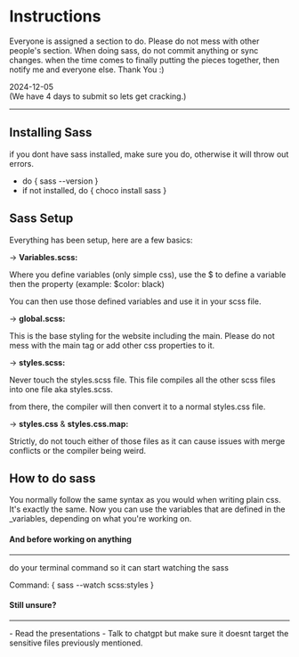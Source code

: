 # Instructions

Everyone is assigned a section to do. Please do not mess with other people's section. When doing sass, do not commit anything or sync changes. when the time comes to finally putting the pieces together, then notify me and everyone else. Thank You :)


2024-12-05 <br>
(We have 4 days to submit so lets get cracking.)
<hr>

## Installing Sass
if you dont have sass installed, make sure you do, otherwise it will throw out errors. 

- do { sass --version }
-  if not installed, do 
 { choco install sass }


## Sass Setup
Everything has been setup, here are a few basics:

-> **Variables.scss:** 

Where you define variables (only simple css), use the $ to define 
a variable then the property (example: $color: black) 

You can then use those defined variables and use it in your scss file.

-> **global.scss:**

This is the base styling for the website including the main. Please do not mess with the main tag or add other css properties to it.

-> **styles.scss:** 

Never touch the styles.scss file. This file compiles all the other scss files into one file aka styles.scss.

from there, the compiler will then convert it to a normal styles.css file.

-> **styles.css** & **styles.css.map:**

Strictly, do not touch either of those files as it can cause issues with merge conflicts or the compiler being weird. 


## How to do sass
You normally follow the same syntax as you would when writing plain css. It's exactly the same. Now you can use the variables that are defined in the _variables, depending on what you're working on.

#### And before working on anything 
<hr>
do your terminal command so it can start watching the sass

Command: { sass --watch scss:styles }

#### Still unsure?
<hr>
- Read the presentations
- Talk to chatgpt but make sure it doesnt target the sensitive files previously mentioned.


